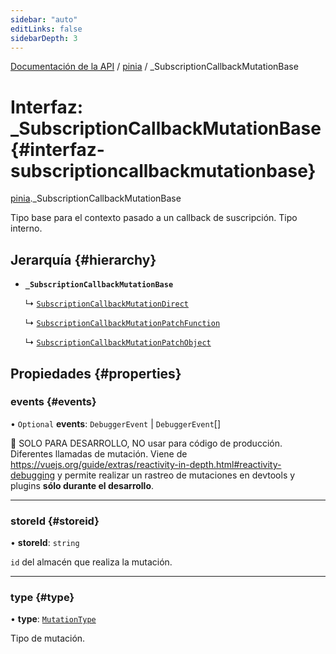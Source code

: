 ```yaml
---
sidebar: "auto"
editLinks: false
sidebarDepth: 3
---
```


[Documentación de la API](../index.md) / [pinia](../modules/pinia.md) / \_SubscriptionCallbackMutationBase

# Interfaz: \_SubscriptionCallbackMutationBase {#interfaz-subscriptioncallbackmutationbase}

[pinia](../modules/pinia.md)._SubscriptionCallbackMutationBase

Tipo base para el contexto pasado a un callback de suscripción. Tipo interno.

## Jerarquía {#hierarchy}

- **`_SubscriptionCallbackMutationBase`**

  ↳ [`SubscriptionCallbackMutationDirect`](pinia.SubscriptionCallbackMutationDirect.md)

  ↳ [`SubscriptionCallbackMutationPatchFunction`](pinia.SubscriptionCallbackMutationPatchFunction.md)

  ↳ [`SubscriptionCallbackMutationPatchObject`](pinia.SubscriptionCallbackMutationPatchObject.md)

## Propiedades {#properties}

### events {#events}

• `Optional` **events**: `DebuggerEvent` \| `DebuggerEvent`[]

🔴 SOLO PARA DESARROLLO, NO usar para código de producción. Diferentes llamadas de mutación. Viene de
https://vuejs.org/guide/extras/reactivity-in-depth.html#reactivity-debugging y permite realizar un rastreo de mutaciones en
devtools y plugins **sólo durante el desarrollo**.
___

### storeId {#storeid}

• **storeId**: `string`

`id` del almacén que realiza la mutación.

___

### type {#type}

• **type**: [`MutationType`](../enums/pinia.MutationType.md)

Tipo de mutación.
